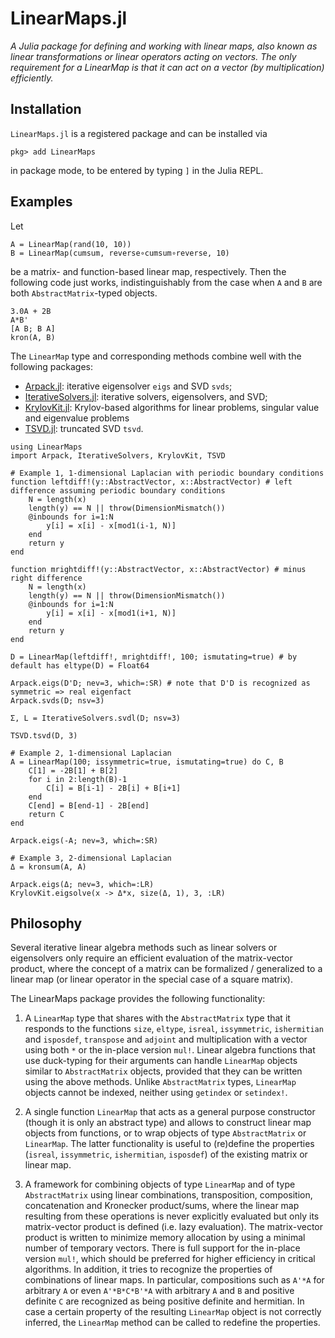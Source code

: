 # LinearMaps.jl

*A Julia package for defining and working with linear maps, also known as linear transformations or linear operators acting on vectors. The only requirement for a LinearMap is that it can act on a vector (by multiplication) efficiently.*

## Installation

`LinearMaps.jl` is a registered package and can be installed via

    pkg> add LinearMaps

in package mode, to be entered by typing `]` in the Julia REPL.

## Examples

Let

    A = LinearMap(rand(10, 10))
    B = LinearMap(cumsum, reverse∘cumsum∘reverse, 10)
    
be a matrix- and function-based linear map, respectively. Then the following code just works,
indistinguishably from the case when `A` and `B` are both `AbstractMatrix`-typed objects.

```
3.0A + 2B
A*B'
[A B; B A]
kron(A, B)
```

The `LinearMap` type and corresponding methods combine well with the following packages:
* [Arpack.jl](https://github.com/JuliaLinearAlgebra/Arpack.jl): iterative eigensolver
  `eigs` and SVD `svds`;
* [IterativeSolvers.jl](https://github.com/JuliaMath/IterativeSolvers.jl): iterative
  solvers, eigensolvers, and SVD;
* [KrylovKit.jl](https://github.com/Jutho/KrylovKit.jl): Krylov-based algorithms for linear problems, singular value and eigenvalue problems
* [TSVD.jl](https://github.com/andreasnoack/TSVD.jl): truncated SVD `tsvd`.

```
using LinearMaps
import Arpack, IterativeSolvers, KrylovKit, TSVD

# Example 1, 1-dimensional Laplacian with periodic boundary conditions
function leftdiff!(y::AbstractVector, x::AbstractVector) # left difference assuming periodic boundary conditions
    N = length(x)
    length(y) == N || throw(DimensionMismatch())
    @inbounds for i=1:N
        y[i] = x[i] - x[mod1(i-1, N)]
    end
    return y
end

function mrightdiff!(y::AbstractVector, x::AbstractVector) # minus right difference
    N = length(x)
    length(y) == N || throw(DimensionMismatch())
    @inbounds for i=1:N
        y[i] = x[i] - x[mod1(i+1, N)]
    end
    return y
end

D = LinearMap(leftdiff!, mrightdiff!, 100; ismutating=true) # by default has eltype(D) = Float64

Arpack.eigs(D'D; nev=3, which=:SR) # note that D'D is recognized as symmetric => real eigenfact
Arpack.svds(D; nsv=3)

Σ, L = IterativeSolvers.svdl(D; nsv=3)

TSVD.tsvd(D, 3)

# Example 2, 1-dimensional Laplacian
A = LinearMap(100; issymmetric=true, ismutating=true) do C, B
    C[1] = -2B[1] + B[2]
    for i in 2:length(B)-1
        C[i] = B[i-1] - 2B[i] + B[i+1]
    end
    C[end] = B[end-1] - 2B[end]
    return C
end

Arpack.eigs(-A; nev=3, which=:SR)

# Example 3, 2-dimensional Laplacian
Δ = kronsum(A, A)

Arpack.eigs(Δ; nev=3, which=:LR)
KrylovKit.eigsolve(x -> Δ*x, size(Δ, 1), 3, :LR)
```

## Philosophy

Several iterative linear algebra methods such as linear solvers or eigensolvers
only require an efficient evaluation of the matrix-vector product, where the
concept of a matrix can be formalized / generalized to a linear map (or linear
operator in the special case of a square matrix).

The LinearMaps package provides the following functionality:

1.  A `LinearMap` type that shares with the `AbstractMatrix` type that it
    responds to the functions `size`, `eltype`, `isreal`, `issymmetric`,
    `ishermitian` and `isposdef`, `transpose` and `adjoint` and multiplication
    with a vector using both `*` or the in-place version `mul!`. Linear algebra
    functions that use duck-typing for their arguments can handle `LinearMap`
    objects similar to `AbstractMatrix` objects, provided that they can be
    written using the above methods. Unlike `AbstractMatrix` types, `LinearMap`
    objects cannot be indexed, neither using `getindex` or `setindex!`.

2.  A single function `LinearMap` that acts as a general purpose
    constructor (though it is only an abstract type) and allows to construct
    linear map objects from functions, or to wrap objects of type
    `AbstractMatrix` or `LinearMap`. The latter functionality is useful to
    (re)define the properties (`isreal`, `issymmetric`, `ishermitian`,
    `isposdef`) of the existing matrix or linear map.

3.  A framework for combining objects of type `LinearMap` and of type
    `AbstractMatrix` using linear combinations, transposition, composition,
    concatenation and Kronecker product/sums,
    where the linear map resulting from these operations is never explicitly
    evaluated but only its matrix-vector product is defined (i.e. lazy
    evaluation). The matrix-vector product is written to minimize memory
    allocation by using a minimal number of temporary vectors. There is full
    support for the in-place version `mul!`, which should be preferred for
    higher efficiency in critical algorithms. In addition, it tries to recognize
    the properties of combinations of linear maps. In particular, compositions
    such as `A'*A` for arbitrary `A` or even `A'*B*C*B'*A` with arbitrary `A`
    and `B` and positive definite `C` are recognized as being positive definite
    and hermitian. In case a certain property of the resulting `LinearMap`
    object is not correctly inferred, the `LinearMap` method can be called to
    redefine the properties.